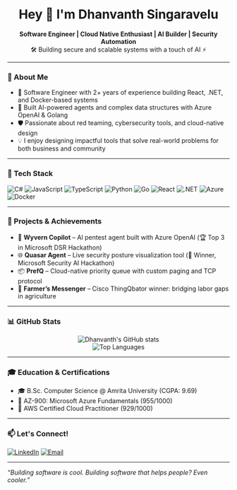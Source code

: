<h1 align="center">Hey 👋 I'm Dhanvanth Singaravelu</h1>
<p align="center">
  <b>Software Engineer | Cloud Native Enthusiast | AI Builder | Security Automation</b><br>
  🛠 Building secure and scalable systems with a touch of AI ⚡<br>
</p>

---

### 🚀 About Me

- 🧠 Software Engineer with 2+ years of experience building React, .NET, and Docker-based systems
- 🤖 Built AI-powered agents and complex data structures with Azure OpenAI & Golang
- 🛡 Passionate about red teaming, cybersecurity tools, and cloud-native design
- 💡 I enjoy designing impactful tools that solve real-world problems for both business and community

---

### 🧰 Tech Stack

![C#](https://img.shields.io/badge/-C%23-239120?style=for-the-badge&logo=c-sharp&logoColor=white)
![JavaScript](https://img.shields.io/badge/-JavaScript-F7DF1E?style=for-the-badge&logo=javascript&logoColor=black)
![TypeScript](https://img.shields.io/badge/-TypeScript-3178C6?style=for-the-badge&logo=typescript&logoColor=white)
![Python](https://img.shields.io/badge/-Python-3776AB?style=for-the-badge&logo=python&logoColor=white)
![Go](https://img.shields.io/badge/-Go-00ADD8?style=for-the-badge&logo=go&logoColor=white)
![React](https://img.shields.io/badge/-React-61DAFB?style=for-the-badge&logo=react&logoColor=black)
![.NET](https://img.shields.io/badge/-.NET-512BD4?style=for-the-badge&logo=dotnet&logoColor=white)
![Azure](https://img.shields.io/badge/-Azure-0078D4?style=for-the-badge&logo=microsoftazure&logoColor=white)
![Docker](https://img.shields.io/badge/-Docker-2496ED?style=for-the-badge&logo=docker&logoColor=white)

---

### 📌 Projects & Achievements

- 🧠 **Wyvern Copilot** – AI pentest agent built with Azure OpenAI (🏆 Top 3 in Microsoft DSR Hackathon)
- 🌐 **Quasar Agent** – Live security posture visualization tool (🥇 Winner, Microsoft Security AI Hackathon)
- 📦 **PrefQ** – Cloud-native priority queue with custom paging and TCP protocol
- 🚜 **Farmer’s Messenger** – Cisco ThingQbator winner: bridging labor gaps in agriculture

---

### 📊 GitHub Stats

<p align="center">
  <img src="https://github-readme-stats.vercel.app/api?username=dhanvanthsingaravelu&show_icons=true&theme=tokyonight" alt="Dhanvanth's GitHub stats"/>
  <br>
  <img src="https://github-readme-stats.vercel.app/api/top-langs/?username=dhanvanthsingaravelu&layout=compact&theme=tokyonight" alt="Top Languages"/>
</p>

---

### 🎓 Education & Certifications

- 🎓 B.Sc. Computer Science @ Amrita University (CGPA: 9.69)
- 📜 AZ-900: Microsoft Azure Fundamentals (955/1000)
- 📜 AWS Certified Cloud Practitioner (929/1000)

---

### 📫 Let's Connect!

[![LinkedIn](https://img.shields.io/badge/-LinkedIn-0A66C2?style=flat-square&logo=linkedin&logoColor=white)](https://linkedin.com/in/dhanvanthsingaravelu)
[![Email](https://img.shields.io/badge/-Email-D14836?style=flat-square&logo=gmail&logoColor=white)](mailto:dhanvanthsingaravelu@gmail.com)

---

_“Building software is cool. Building software that helps people? Even cooler.”_
